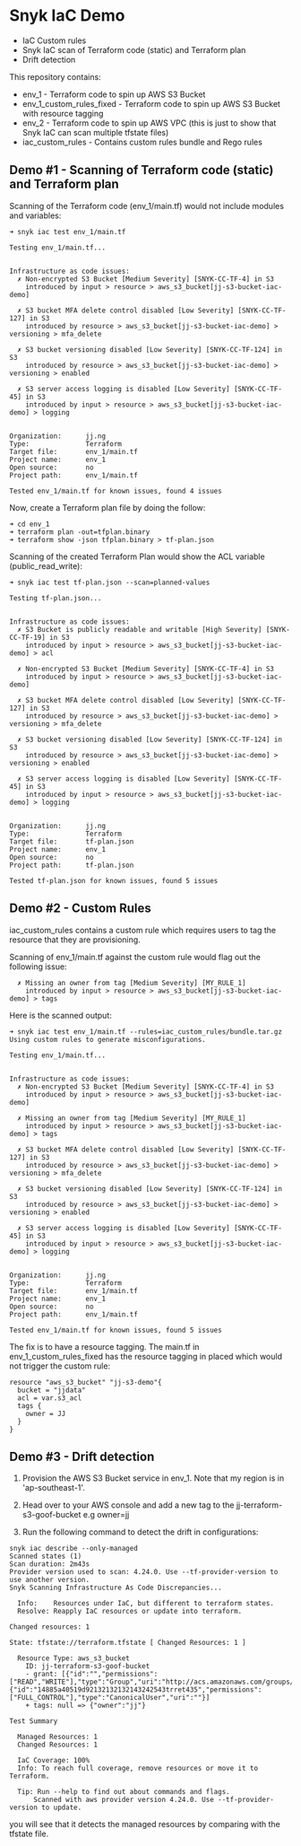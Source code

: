 # Snyk IaC Demo

* IaC Custom rules
* Snyk IaC scan of Terraform code (static) and Terraform plan
* Drift detection

This repository contains:
* env_1 - Terraform code to spin up AWS S3 Bucket
* env_1_custom_rules_fixed - Terraform code to spin up AWS S3 Bucket with resource tagging 
* env_2 - Terraform code to spin up AWS VPC (this is just to show that Snyk IaC can scan multiple tfstate files)
* iac_custom_rules - Contains custom rules bundle and Rego rules

## Demo #1 - Scanning of Terraform code (static) and Terraform plan

Scanning of the Terraform code (env_1/main.tf) would not include modules and variables:

```
➜ snyk iac test env_1/main.tf

Testing env_1/main.tf...


Infrastructure as code issues:
  ✗ Non-encrypted S3 Bucket [Medium Severity] [SNYK-CC-TF-4] in S3
    introduced by input > resource > aws_s3_bucket[jj-s3-bucket-iac-demo]

  ✗ S3 bucket MFA delete control disabled [Low Severity] [SNYK-CC-TF-127] in S3
    introduced by resource > aws_s3_bucket[jj-s3-bucket-iac-demo] > versioning > mfa_delete

  ✗ S3 bucket versioning disabled [Low Severity] [SNYK-CC-TF-124] in S3
    introduced by resource > aws_s3_bucket[jj-s3-bucket-iac-demo] > versioning > enabled

  ✗ S3 server access logging is disabled [Low Severity] [SNYK-CC-TF-45] in S3
    introduced by input > resource > aws_s3_bucket[jj-s3-bucket-iac-demo] > logging


Organization:      jj.ng
Type:              Terraform
Target file:       env_1/main.tf
Project name:      env_1
Open source:       no
Project path:      env_1/main.tf

Tested env_1/main.tf for known issues, found 4 issues
```

Now, create a Terraform plan file by doing the follow:
```
➜ cd env_1
➜ terraform plan -out=tfplan.binary
➜ terraform show -json tfplan.binary > tf-plan.json
```

Scanning of the created Terraform Plan would show the ACL variable (public_read_write):
```
➜ snyk iac test tf-plan.json --scan=planned-values

Testing tf-plan.json...


Infrastructure as code issues:
  ✗ S3 Bucket is publicly readable and writable [High Severity] [SNYK-CC-TF-19] in S3
    introduced by input > resource > aws_s3_bucket[jj-s3-bucket-iac-demo] > acl

  ✗ Non-encrypted S3 Bucket [Medium Severity] [SNYK-CC-TF-4] in S3
    introduced by input > resource > aws_s3_bucket[jj-s3-bucket-iac-demo]

  ✗ S3 bucket MFA delete control disabled [Low Severity] [SNYK-CC-TF-127] in S3
    introduced by resource > aws_s3_bucket[jj-s3-bucket-iac-demo] > versioning > mfa_delete

  ✗ S3 bucket versioning disabled [Low Severity] [SNYK-CC-TF-124] in S3
    introduced by resource > aws_s3_bucket[jj-s3-bucket-iac-demo] > versioning > enabled

  ✗ S3 server access logging is disabled [Low Severity] [SNYK-CC-TF-45] in S3
    introduced by input > resource > aws_s3_bucket[jj-s3-bucket-iac-demo] > logging


Organization:      jj.ng
Type:              Terraform
Target file:       tf-plan.json
Project name:      env_1
Open source:       no
Project path:      tf-plan.json

Tested tf-plan.json for known issues, found 5 issues
```

## Demo #2 - Custom Rules

iac_custom_rules contains a custom rule which requires users to tag the resource that they are provisioning.

Scanning of env_1/main.tf against the custom rule would flag out the following issue:
```
  ✗ Missing an owner from tag [Medium Severity] [MY_RULE_1]
    introduced by input > resource > aws_s3_bucket[jj-s3-bucket-iac-demo] > tags
```

Here is the scanned output:
```
➜ snyk iac test env_1/main.tf --rules=iac_custom_rules/bundle.tar.gz
Using custom rules to generate misconfigurations.

Testing env_1/main.tf...


Infrastructure as code issues:
  ✗ Non-encrypted S3 Bucket [Medium Severity] [SNYK-CC-TF-4] in S3
    introduced by input > resource > aws_s3_bucket[jj-s3-bucket-iac-demo]

  ✗ Missing an owner from tag [Medium Severity] [MY_RULE_1]
    introduced by input > resource > aws_s3_bucket[jj-s3-bucket-iac-demo] > tags

  ✗ S3 bucket MFA delete control disabled [Low Severity] [SNYK-CC-TF-127] in S3
    introduced by resource > aws_s3_bucket[jj-s3-bucket-iac-demo] > versioning > mfa_delete

  ✗ S3 bucket versioning disabled [Low Severity] [SNYK-CC-TF-124] in S3
    introduced by resource > aws_s3_bucket[jj-s3-bucket-iac-demo] > versioning > enabled

  ✗ S3 server access logging is disabled [Low Severity] [SNYK-CC-TF-45] in S3
    introduced by input > resource > aws_s3_bucket[jj-s3-bucket-iac-demo] > logging


Organization:      jj.ng
Type:              Terraform
Target file:       env_1/main.tf
Project name:      env_1
Open source:       no
Project path:      env_1/main.tf

Tested env_1/main.tf for known issues, found 5 issues
```
The fix is to have a resource tagging. The main.tf in env_1_custom_rules_fixed has the resource tagging in placed which would not trigger the custom rule:
```
resource "aws_s3_bucket" "jj-s3-demo"{
  bucket = "jjdata"
  acl = var.s3_acl
  tags {
    owner = JJ
  }
}
```

## Demo #3 - Drift detection
1. Provision the AWS S3 Bucket service in env_1. Note that my region is in 'ap-southeast-1'.

2. Head over to your AWS console and add a new tag to the jj-terraform-s3-goof-bucket e.g owner=jj

3. Run the following command to detect the drift in configurations:

```
snyk iac describe --only-managed
Scanned states (1)
Scan duration: 2m43s
Provider version used to scan: 4.24.0. Use --tf-provider-version to use another version.
Snyk Scanning Infrastructure As Code Discrepancies...

  Info:    Resources under IaC, but different to terraform states.
  Resolve: Reapply IaC resources or update into terraform.

Changed resources: 1

State: tfstate://terraform.tfstate [ Changed Resources: 1 ]

  Resource Type: aws_s3_bucket
    ID: jj-terraform-s3-goof-bucket
    - grant: [{"id":"","permissions":["READ","WRITE"],"type":"Group","uri":"http://acs.amazonaws.com/groups/global/AllUsers"},{"id":"14885a40519d92132132132143242543trret435","permissions":["FULL_CONTROL"],"type":"CanonicalUser","uri":""}]
    + tags: null => {"owner":"jj"}

Test Summary

  Managed Resources: 1
  Changed Resources: 1

  IaC Coverage: 100%
  Info: To reach full coverage, remove resources or move it to Terraform.

  Tip: Run --help to find out about commands and flags.
      Scanned with aws provider version 4.24.0. Use --tf-provider-version to update.
```

you will see that it detects the managed resources by comparing with the tfstate file.
